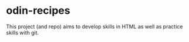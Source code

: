 # odin-recipes
This project (and repo) aims to develop skills in HTML as well as practice skills with git.
